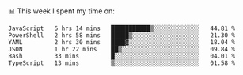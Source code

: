 📊 This week I spent my time on:
<!--START_SECTION:waka-->

```text
JavaScript   6 hrs 14 mins   ███████████▒░░░░░░░░░░░░░   44.81 %
PowerShell   2 hrs 58 mins   █████▒░░░░░░░░░░░░░░░░░░░   21.30 %
YAML         2 hrs 30 mins   ████▓░░░░░░░░░░░░░░░░░░░░   18.04 %
JSON         1 hr 22 mins    ██▒░░░░░░░░░░░░░░░░░░░░░░   09.84 %
Bash         33 mins         █░░░░░░░░░░░░░░░░░░░░░░░░   04.01 %
TypeScript   13 mins         ▒░░░░░░░░░░░░░░░░░░░░░░░░   01.58 %
```

<!--END_SECTION:waka-->


